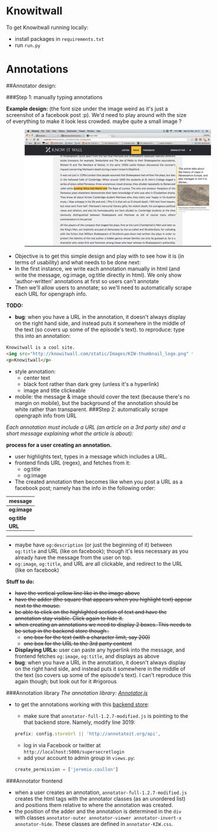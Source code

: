  Knowitwall
==========

To get Knowitwall running locally:

- install packages in `requirements.txt`
- run `run.py`

Annotations
===========

##Annotator design:

###Step 1: manually typing annotations

**Example design:**
(the font size under the image weird as it's just a screenshot of a facebook post :p). We'd need to play around with the size of everything to make it look less crowded. maybe quite a small image ?

<img src="KiW_annotation_2.png"  style="width:700px; margin-left:10%; margin-right:10%" ></img>


- Objective is to get this simple design and play with to see how it is (in terms of usability) and what needs to be done next:
- In the first instance, we write each annotation manually in html (and write the message, og:image, og:title directly in html). We only show 'author-written' annotations at first so users can't annotate
- Then we'll allow users to annotate; so we'll need to automatically scrape each URL for opengraph info.

**TODO:**

- **bug**: when you have a URL in the annotation, it doesn't always display on the right hand side, and instead puts it somewhere in the middle of the text (so covers up some of the episode's text). to reproduce: type this into an annotation:

```html
Knowitwall is a cool site.
<img src="http://knowitwall.com/static/Images/KIW-thumbnail_logo.png" target="_blank">
<p>Knowitwall</p>
```

- style annotation:
  - center text
  - black font rather than dark grey (unless it's a hyperlink)
  - image and title clickeable
- mobile: the message & image should cover the text (because there's no margin on mobile), but the background of the annotation should be white rather than transparent.
###Step 2: automatically scrape opengraph info from URL

_Each annotation must include a URL (an article on a 3rd party site) and a short message explaining what the article is about):_

**process for a user creating an annotation.**

- user highlights text, types in a message which includes a URL.
- frontend finds URL (regex), and fetches from it:
  - og:title
  - og:image
- The created annotation then becomes like when you post a URL as a facebook post; namely has the info in the following order:

message|
------|
|**og:image**|
|**og:title**|
|**URL** |

--------

- maybe have `og:description` (or just the beginning of it) between `og:title` and URL (like on facebook); though it's less necessary as you already have the message from the user on top.
- `og:image`, `og:title`, and URL are all clickable, and redirect to the URL (like on facebook)

**Stuff to do:**
- <del>have the vertical yellow line like in the image above</del>
- <del>have the adder (the square that appears when you highlight text) appear next to the mouse.</del>
- <del>be able to click on the highlighted section of text and have the annotation stay visible. Click again to hide it.</del>
- <del>when creating an annotations we need to display 2 boxes. This needs to be setup in the backend store though..</del>
  - <del>one box for the text (with a character limit, say 200)</del>
  - <del>one box for the URL to the 3rd party content</del>
- **Displaying URLs:** user can paste any hyperlink into the message, and frontend fetches `og:image`, `og:title`, and displays as above
- **bug**: when you have a URL in the annotation, it doesn't always display on the right hand side, and instead puts it somewhere in the middle of the text (so covers up some of the episode's text). I can't reproduce this again though; but look out for it  #rigorous


###Annotation library
*The annotation library: [Annotator.js](http://annotatorjs.org/)*

- to get the annotations working with this [backend store](http://annotateit.org/):
  - make sure that `annotator-full-1.2.7-modified.js` is pointing to the that backend store. Namely, modify line 3019:

  ```javascript
  prefix: config.storeUrl || 'http://annotateit.org/api',
  ```
  - log in via Facebook or twitter at `http://localhost:5000/supersecretlogin`
  - add your account to admin group in `views.py`:

  ```python
  create_permission = ['jeremie.coullon']
  ```

###Annotator frontend

- when a user creates an annotation, `annotator-full-1.2.7-modified.js` creates the html tags with the annotator classes (as an unordered list) and positions them relative to where the annotation was created.
- the position of the adder and the annotation is determined in the `div` with classes `annotator-outer annotator-viewer annotator-invert-x annotator-hide`. These classes are defined in `annotator-KIW.css`.
